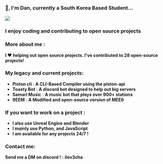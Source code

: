 ### 👋, I'm Dan, currently a South Korea Based Student... 


![](https://komarev.com/ghpvc/?username=Milo123459)

### I enjoy coding and contributing to open source projects

### More about me :

**I ♥ helping out open source projects. I've contributed to **28** open-source projects!**

### My legacy and current projects:
* **Piston cli** : **A CLI-Based Compiler using the piston-api**
* **Toasty Bot** : **A discord bot designed to help out big servers**
* **Samari Music** : **A music bot that plays over 900+ stations**
* **9EEM** : **A Modified and open-source version of MEE6**

### If you want to work on a project :
* **I also use Unreal Engine and Blender**
* **I mainly use Python, and JavaScript**
* **I am available for any projects 24/7 !**

### Contact me:
**Send me a DM on discord ! :** **ilov3cha**



